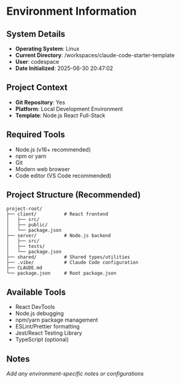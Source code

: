 <!-- This file gives specific information about the environment that Claude is running in -->

# Environment Information

## System Details
- **Operating System**: Linux
- **Current Directory**: /workspaces/claude-code-starter-template
- **User**: codespace
- **Date Initialized**: 2025-06-30 20:47:02

## Project Context
- **Git Repository**: Yes
- **Platform**: Local Development Environment
- **Template**: Node.js React Full-Stack

## Required Tools
- Node.js (v16+ recommended)
- npm or yarn
- Git
- Modern web browser
- Code editor (VS Code recommended)

## Project Structure (Recommended)
```
project-root/
├── client/          # React frontend
│   ├── src/
│   ├── public/
│   └── package.json
├── server/          # Node.js backend
│   ├── src/
│   ├── tests/
│   └── package.json
├── shared/          # Shared types/utilities
├── .vibe/           # Claude Code configuration
├── CLAUDE.md
└── package.json     # Root package.json
```

## Available Tools
- React DevTools
- Node.js debugging
- npm/yarn package management
- ESLint/Prettier formatting
- Jest/React Testing Library
- TypeScript (optional)

## Notes
_Add any environment-specific notes or configurations_
